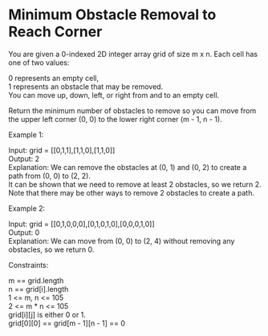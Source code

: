 # Minimum Obstacle Removal to Reach Corner

You are given a 0-indexed 2D integer array grid of size m x n. Each cell has one of two values:

0 represents an empty cell,\
1 represents an obstacle that may be removed.\
You can move up, down, left, or right from and to an empty cell.

Return the minimum number of obstacles to remove so you can move from the upper left corner (0, 0) to the lower right corner (m - 1, n - 1).

Example 1:

Input: grid = [[0,1,1],[1,1,0],[1,1,0]]\
Output: 2\
Explanation: We can remove the obstacles at (0, 1) and (0, 2) to create a path from (0, 0) to (2, 2).\
It can be shown that we need to remove at least 2 obstacles, so we return 2.\
Note that there may be other ways to remove 2 obstacles to create a path.

Example 2:

Input: grid = [[0,1,0,0,0],[0,1,0,1,0],[0,0,0,1,0]]\
Output: 0\
Explanation: We can move from (0, 0) to (2, 4) without removing any obstacles, so we return 0.
 
Constraints:

m == grid.length\
n == grid[i].length\
1 <= m, n <= 105\
2 <= m * n <= 105\
grid[i][j] is either 0 or 1.\
grid[0][0] == grid[m - 1][n - 1] == 0